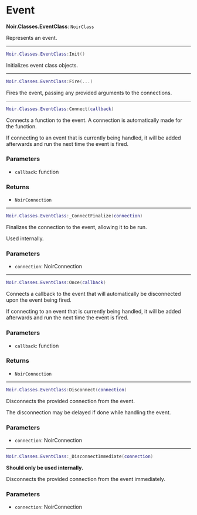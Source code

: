 # Event

**Noir.Classes.EventClass**: `NoirClass`

Represents an event.

---

```lua
Noir.Classes.EventClass:Init()
```
Initializes event class objects.

---

```lua
Noir.Classes.EventClass:Fire(...)
```
Fires the event, passing any provided arguments to the connections.

---

```lua
Noir.Classes.EventClass:Connect(callback)
```
Connects a function to the event. A connection is automatically made for the function.

If connecting to an event that is currently being handled, it will be added afterwards and run the next time the event is fired.

### Parameters
- `callback`: function
### Returns
- `NoirConnection`

---

```lua
Noir.Classes.EventClass:_ConnectFinalize(connection)
```
Finalizes the connection to the event, allowing it to be run.

Used internally.

### Parameters
- `connection`: NoirConnection

---

```lua
Noir.Classes.EventClass:Once(callback)
```
Connects a callback to the event that will automatically be disconnected upon the event being fired.

If connecting to an event that is currently being handled, it will be added afterwards and run the next time the event is fired.  

### Parameters
- `callback`: function
### Returns
- `NoirConnection`

---

```lua
Noir.Classes.EventClass:Disconnect(connection)
```
Disconnects the provided connection from the event.

The disconnection may be delayed if done while handling the event.  

### Parameters
- `connection`: NoirConnection

---

```lua
Noir.Classes.EventClass:_DisconnectImmediate(connection)
```
**Should only be used internally.**

Disconnects the provided connection from the event immediately.  

### Parameters
- `connection`: NoirConnection
